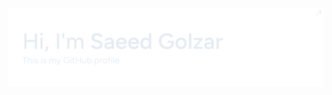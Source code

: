 <a href=https://saeedgolzar.com/>
  <picture>
    <source media="(prefers-color-scheme: dark)" srcset="github-banner-dark.svg">
    <img alt="github-banner" src="github-banner.svg">
  </picture>
</a>
